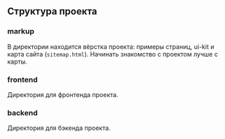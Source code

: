 ## Структура проекта

### markup

В директории находится вёрстка проекта: примеры страниц, ui-kit и карта сайта (`sitemap.html`). Начинать знакомство с проектом лучше с карты.

### frontend

Директория для фронтенда проекта.

### backend

Директория для бэкенда проекта.

